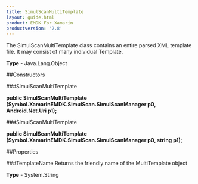 ```yaml
---
title: SimulScanMultiTemplate
layout: guide.html
product: EMDK For Xamarin 
productversion: '2.8' 
---
```

The SimulScanMultiTemplate class contains an entire parsed XML template file. It may consist of many individual Template.

**Type** - Java.Lang.Object

##Constructors

###SimulScanMultiTemplate

**public SimulScanMultiTemplate (Symbol.XamarinEMDK.SimulScan.SimulScanManager p0, Android.Net.Uri p1);**


        

###SimulScanMultiTemplate

**public SimulScanMultiTemplate (Symbol.XamarinEMDK.SimulScan.SimulScanManager p0, string p1);**


        

##Properties

###TemplateName
Returns the friendly name of the MultiTemplate object

**Type** - System.String
